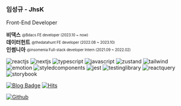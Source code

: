 ### 임성규 - JhsK

Front-End Developer

**비댁스** <sub><sup>@Bdacs FE developer (2023.10 ~ now)</sup></sub><br />
**데이터헌트** <sub><sup>@thedatahunt FE developer (2022.08 ~ 2023.10)</sup></sub>         
**인썸니아** <sub><sup>@insomenia Full-stack developer Intern (2021.09 ~ 2022.02)</sup></sub>

![reactjs](https://www.codenary.co.kr/widget/github-techstack/api?name=reactjs) ![nextjs](https://www.codenary.co.kr/widget/github-techstack/api?name=nextjs) ![typescript](https://www.codenary.co.kr/widget/github-techstack/api?name=typescript) ![javascript](https://www.codenary.co.kr/widget/github-techstack/api?name=javascript) ![zustand](https://www.codenary.co.kr/widget/github-techstack/api?name=zustand) ![tailwind](https://www.codenary.co.kr/widget/github-techstack/api?name=tailwind) ![emotion](https://www.codenary.co.kr/widget/github-techstack/api?name=emotion) ![styledcomponents](https://www.codenary.co.kr/widget/github-techstack/api?name=styledcomponents) ![jest](https://www.codenary.co.kr/widget/github-techstack/api?name=jest) ![testinglibrary](https://www.codenary.co.kr/widget/github-techstack/api?name=testinglibrary) ![reactquery](https://www.codenary.co.kr/widget/github-techstack/api?name=reactquery) ![storybook](https://www.codenary.co.kr/widget/github-techstack/api?name=storybook) 

[![Blog Badge](https://img.shields.io/badge/Blog-1d1f21?style=flat-square&logo=Gatsby&logoColor=white&link=https://sungkyu.site/)](https://sungkyu.site/)
[![Hits](https://hits.seeyoufarm.com/api/count/incr/badge.svg?url=https%3A%2F%2Fgithub.com%2FJhsK&count_bg=%2379C83D&title_bg=%23555555&icon=&icon_color=%23E7E7E7&title=hits&edge_flat=false)](https://hits.seeyoufarm.com)

[![Github](https://www.codenary.co.kr/widget/github/api?username=Jhsk)](https://www.codenary.co.kr/user-profile/detail/Jhsk?github_ride=true&utm_source=github)

